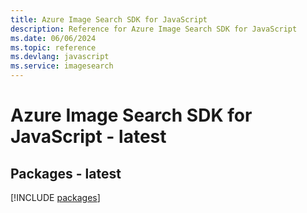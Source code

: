 ```yaml
---
title: Azure Image Search SDK for JavaScript
description: Reference for Azure Image Search SDK for JavaScript
ms.date: 06/06/2024
ms.topic: reference
ms.devlang: javascript
ms.service: imagesearch
---
```

# Azure Image Search SDK for JavaScript - latest
## Packages - latest
[!INCLUDE [packages](image-search-index.md)]